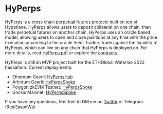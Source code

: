 # HyPerps
HyPerps is a cross chain perpetual futures protocol built on top of Hyperlane. HyPerps allows users to deposit collateral on one chain, then trade perpetual futures on another chain. HyPerps uses an oracle based model, allowing users to open and close positions at any time with the price execution according to the oracle feed. Traders trade against the liquidity of HyPerps, which can live on any chain that HyPerps is deployed on. 
For more details, read [HyPerps.pdf](https://github.com/eason-w/HyPerps/blob/main/HyPerps.pdf) or explore the [contracts](https://github.com/eason-w/HyPerps/). 

HyPerps is still an MVP project built for the ETHGlobal Waterloo 2023 hackathon. Current deployments:
- Ethereum Goerli: [HyPerpsHub](https://goerli.etherscan.io/address/0x2f9c977175e4836c1fe1c88e7c8c2192dfb0d41a)
- Arbitrum Goerli: [HyPerpsSpoke](https://testnet.arbiscan.io/address/0x8657ace689564c274cb68bbd365a56bbb5f07d14)
- Polygon zkEVM Testnet: [HyPerpsSpoke](https://testnet-zkevm.polygonscan.com/address/0x1e2879cf39c22db1d9078da1da7e5c44188db5e7)
- Gnosis Mainnet: [HyPerpsSpoke](https://gnosisscan.io/address/0x1e2879cf39c22db1d9078da1da7e5c44188db5e7)

If you have any questions, feel free to DM me on [Twitter](https://twitter.com/easonwu_) or Telegram (RealEasonWu)
